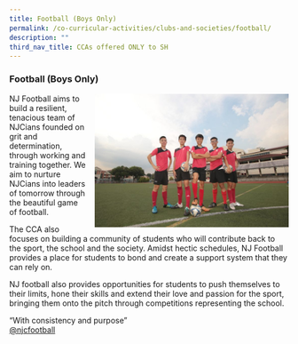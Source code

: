 ```yaml
---
title: Football (Boys Only)
permalink: /co-curricular-activities/clubs-and-societies/football/
description: ""
third_nav_title: CCAs offered ONLY to SH
---
```

### Football (Boys Only)

<img src="/images/football1.png" style="width:350px;height:240px;margin-left:15px;" align="right">NJ Football aims to build a resilient, tenacious team of NJCians founded on grit and determination, through working and training together. We aim to nurture NJCians into leaders of tomorrow through the beautiful game of football.

The CCA also focuses on building a community of students who will contribute back to the sport, the school and the society. Amidst hectic schedules, NJ Football provides a place for students to bond and create a support system that they can rely on.

NJ football also provides opportunities for students to push themselves to their limits, hone their skills and extend their love and passion for the sport, bringing them onto the pitch through competitions representing the school.

“With consistency and purpose”  
[@njcfootball](https://www.instagram.com/njcfootball/)